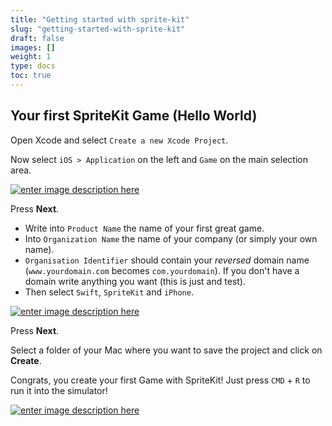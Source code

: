 ```yaml
---
title: "Getting started with sprite-kit"
slug: "getting-started-with-sprite-kit"
draft: false
images: []
weight: 1
type: docs
toc: true
---
```


## Your first SpriteKit Game (Hello World)
Open Xcode and select `Create a new Xcode Project`.

Now select `iOS > Application` on the left and `Game` on the main selection area.

[![enter image description here][1]][1]

Press **Next**.

 - Write into `Product Name` the name of your first great game.
 - Into `Organization Name` the name of your company (or simply your own name).
 - `Organisation Identifier` should contain your *reversed* domain name (`www.yourdomain.com` becomes `com.yourdomain`). If you don't have a domain write anything you want (this is just and test).
 - Then select `Swift`, `SpriteKit` and `iPhone`.

[![enter image description here][2]][2]

Press **Next**.

Select a folder of your Mac where you want to save the project and click on **Create**.

Congrats, you create your first Game with SpriteKit! Just press `CMD` + `R` to run it into the simulator!

[![enter image description here][3]][3]


  [1]: http://i.stack.imgur.com/aBnQl.png
  [2]: http://i.stack.imgur.com/HLydx.png
  [3]: http://i.stack.imgur.com/6wXUA.png


